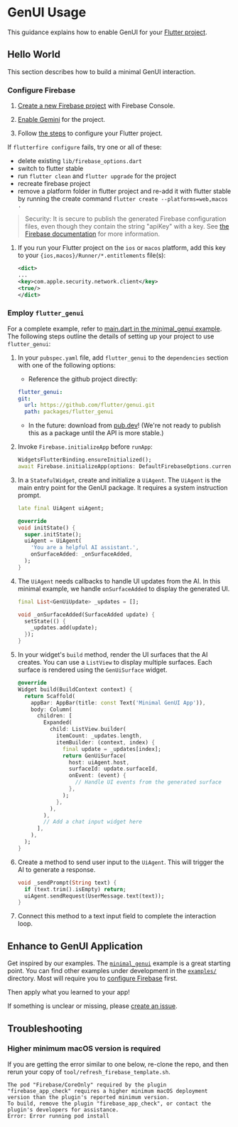 # GenUI Usage

This guidance explains how to enable GenUI for your [Flutter project](https://docs.flutter.dev/reference/create-new-app).

## Hello World

This section describes how to build a minimal GenUI interaction.

### Configure Firebase

1. [Create a new Firebase project](https://support.google.com/appsheet/answer/10104995) with Firebase Console.

1. [Enable Gemini](https://firebase.google.com/docs/gemini-in-firebase/set-up-gemini)
   for the project.

1. Follow [the steps](https://firebase.google.com/docs/flutter/setup)
   to configure your Flutter project.

If `flutterfire configure` fails, try one or all of these:

- delete existing `lib/firebase_options.dart`
- switch to flutter stable
- run `flutter clean` and `flutter upgrade` for the project
- recreate firebase project
- remove a platform folder in flutter project and re-add it with flutter stable by running the create command `flutter create --platforms=web,macos .`

> Security: It is secure to publish the generated Firebase configuration files, even though they contain the string "apiKey" with a key. See [the Firebase documentation](https://firebase.google.com/docs/projects/learn-more#config-files-objects) for more information.

1. If you run your Flutter project on the `ios` or `macos` platform, add this key to your
   `{ios,macos}/Runner/*.entitlements` file(s):

   ```xml
   <dict>
   ...
   <key>com.apple.security.network.client</key>
   <true/>
   </dict>
   ```

### Employ `flutter_genui`

For a complete example, refer to [main.dart in the minimal_genui example](../../examples/minimal_genui/lib/main.dart). The following steps outline the details of setting up your project to use `flutter_genui`:

1. In your `pubspec.yaml` file, add `flutter_genui` to the `dependencies` section with one of the following options:

   - Reference the github project directly:

   ```yaml
   flutter_genui:
   git:
     url: https://github.com/flutter/genui.git
     path: packages/flutter_genui
   ```

   - In the future: download from [pub.dev](https://pub.dev)! (We're not ready to publish this as a package until the API is more stable.)

2. Invoke `Firebase.initializeApp` before `runApp`:

   ```dart
   WidgetsFlutterBinding.ensureInitialized();
   await Firebase.initializeApp(options: DefaultFirebaseOptions.currentPlatform);
   ```

3. In a `StatefulWidget`, create and initialize a `UiAgent`. The `UiAgent` is the main entry point for the GenUI package. It requires a system instruction prompt.

   ```dart
   late final UiAgent uiAgent;

   @override
   void initState() {
     super.initState();
     uiAgent = UiAgent(
       'You are a helpful AI assistant.',
       onSurfaceAdded: _onSurfaceAdded,
     );
   }
   ```

4. The `UiAgent` needs callbacks to handle UI updates from the AI. In this minimal example, we handle `onSurfaceAdded` to display the generated UI.

   ```dart
   final List<GenUiUpdate> _updates = [];

   void _onSurfaceAdded(SurfaceAdded update) {
     setState(() {
       _updates.add(update);
     });
   }
   ```

5. In your widget's `build` method, render the UI surfaces that the AI creates. You can use a `ListView` to display multiple surfaces. Each surface is rendered using the `GenUiSurface` widget.

   ```dart
   @override
   Widget build(BuildContext context) {
     return Scaffold(
       appBar: AppBar(title: const Text('Minimal GenUI App')),
       body: Column(
         children: [
           Expanded(
             child: ListView.builder(
               itemCount: _updates.length,
               itemBuilder: (context, index) {
                 final update = _updates[index];
                 return GenUiSurface(
                   host: uiAgent.host,
                   surfaceId: update.surfaceId,
                   onEvent: (event) {
                     // Handle UI events from the generated surface
                   },
                 );
               },
             ),
           ),
           // Add a chat input widget here
         ],
       ),
     );
   }
   ```

6. Create a method to send user input to the `UiAgent`. This will trigger the AI to generate a response.

   ```dart
   void _sendPrompt(String text) {
     if (text.trim().isEmpty) return;
     uiAgent.sendRequest(UserMessage.text(text));
   }
   ```

7. Connect this method to a text input field to complete the interaction loop.

## Enhance to GenUI Application

Get inspired by our examples. The [`minimal_genui`](../../examples/minimal_genui/) example is a great starting point. You can find other examples under development in the [`examples/`](../../examples/) directory. Most will require you to [configure Firebase](#configure-firebase) first.

Then apply what you learned to your app!

If something is unclear or missing, please [create an issue](https://github.com/flutter/genui/issues/new/choose).

## Troubleshooting

### Higher minimum macOS version is required

If you are getting the error similar to one below, re-clone the repo, and then rerun your copy of `tool/refresh_firebase_template.sh`.

```
The pod "Firebase/CoreOnly" required by the plugin "firebase_app_check" requires a higher minimum macOS deployment version than the plugin's reported minimum version.
To build, remove the plugin "firebase_app_check", or contact the plugin's developers for assistance.
Error: Error running pod install
```
